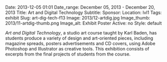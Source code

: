 Date: 2013-12-05 01:01 
Date_range: December 05, 2013 - December 20, 2013
Title: Art and Digital Technology 
Subtitle: 
Sponsor:
Location: lvl1
Tags: exhibit
Slug: art-dig-tech-f13
Image: 2013/12-artdig.jpg
Image_thumb: 2013/11-artdig-thumb.png
Image_alt: Exhibit Poster
Active: no
Style: default

<p><em>Art and Digital Technology</em>, a studio art   course taught by Karl Baden, has students produce a variety of design   and art-oriented pieces, including magazine spreads, posters   advertisements and CD covers, using Adobe Photoshop and Illustrator as   creative tools. This exhibition consists of excerpts from the final   projects of students from the course.
 </p>


